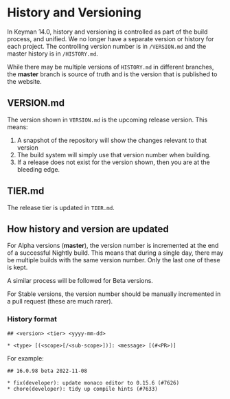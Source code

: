 # History and Versioning

In Keyman 14.0, history and versioning is controlled as part of the build process,
and unified. We no longer have a separate version or history for each project. The
controlling version number is in `/VERSION.md` and the master history is in `/HISTORY.md`.

While there may be multiple versions of `HISTORY.md` in different branches, the
**master** branch is source of truth and is the version that is published to the
website.

## VERSION.md

The version shown in `VERSION.md` is the upcoming release version. This means:

  1. A snapshot of the repository will show the changes relevant to that version
  2. The build system will simply use that version number when building.
  3. If a release does not exist for the version shown, then you are at the
     bleeding edge.

## TIER.md

The release tier is updated in `TIER.md`.

## How history and version are updated

For Alpha versions (**master**), the version number is incremented at the end of a
successful Nightly build. This means that during a single day, there may be multiple
builds with the same version number. Only the last one of these is kept.

A similar process will be followed for Beta versions.

For Stable versions, the version number should be manually incremented in a pull
request (these are much rarer).

### History format

```text
## <version> <tier> <yyyy-mm-dd>

* <type> [(<scope>[/<sub-scope>])]: <message> [(#<PR>)]
```

For example:

```text
## 16.0.98 beta 2022-11-08

* fix(developer): update monaco editor to 0.15.6 (#7626)
* chore(developer): tidy up compile hints (#7633)
```
